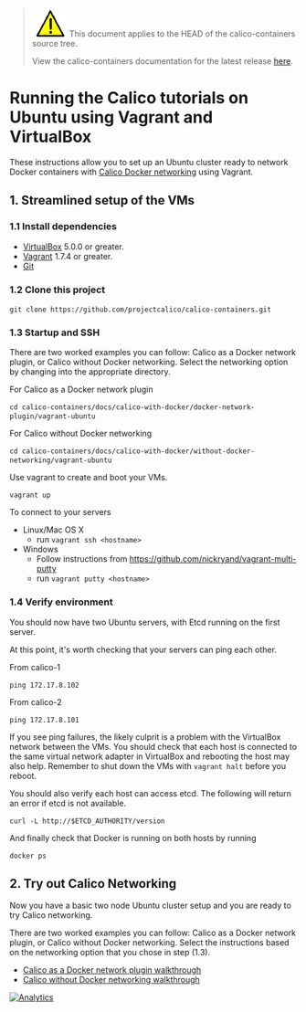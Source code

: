 <!--- master only -->
> ![warning](../images/warning.png) This document applies to the HEAD of the calico-containers source tree.
>
> View the calico-containers documentation for the latest release [here](https://github.com/projectcalico/calico-containers/blob/v0.19.0/index).
<!--- else
> You are viewing the calico-containers documentation for release **release**.
<!--- end of master only -->

# Running the Calico tutorials on Ubuntu using Vagrant and VirtualBox

These instructions allow you to set up an Ubuntu cluster ready to network Docker containers with 
[Calico Docker networking][calico-networking] using Vagrant.

## 1. Streamlined setup of the VMs

### 1.1 Install dependencies

* [VirtualBox][virtualbox] 5.0.0 or greater.
* [Vagrant][vagrant] 1.7.4 or greater.
* [Git][git]

<!--- master only -->
### 1.2 Clone this project

    git clone https://github.com/projectcalico/calico-containers.git
<!--- else
### 1.2 Clone this project, and checkout the **release** release

    git clone https://github.com/projectcalico/calico-containers.git
    git checkout tags/**release**
<!--- end of master only -->
    
### 1.3 Startup and SSH

There are two worked examples you can follow: Calico as a Docker network
plugin, or Calico without Docker networking.  Select the networking option
by changing into the appropriate directory.

For Calico as a Docker network plugin
  
    cd calico-containers/docs/calico-with-docker/docker-network-plugin/vagrant-ubuntu

For Calico without Docker networking
  
    cd calico-containers/docs/calico-with-docker/without-docker-networking/vagrant-ubuntu
        
Use vagrant to create and boot your VMs.

    vagrant up

To connect to your servers
* Linux/Mac OS X
    * run `vagrant ssh <hostname>`
* Windows
    * Follow instructions from https://github.com/nickryand/vagrant-multi-putty
    * run `vagrant putty <hostname>`

### 1.4 Verify environment

You should now have two Ubuntu servers, with Etcd running on the first server.

At this point, it's worth checking that your servers can ping each other.

From calico-1

    ping 172.17.8.102

From calico-2

    ping 172.17.8.101

If you see ping failures, the likely culprit is a problem with the VirtualBox network between the VMs.  You should 
check that each host is connected to the same virtual network adapter in VirtualBox and rebooting the host may also 
help.  Remember to shut down the VMs with `vagrant halt` before you reboot.

You should also verify each host can access etcd.  The following will return an error if etcd is not available.

    curl -L http://$ETCD_AUTHORITY/version

And finally check that Docker is running on both hosts by running

    docker ps

## 2. Try out Calico Networking

Now you have a basic two node Ubuntu cluster setup and you are ready to try Calico networking.

There are two worked examples you can follow: Calico as a Docker network
plugin, or Calico without Docker networking.  Select the instructions based on 
the networking option that you chose in step (1.3).

- [Calico as a Docker network plugin walkthrough](docker-network-plugin/index) 
- [Calico without Docker networking walkthrough](without-docker-networking/index)  

[libnetwork]: https://github.com/docker/libnetwork
[experimental-channel]: https://github.com/docker/docker/tree/master/experimental
[virtualbox]: https://www.virtualbox.org/
[vagrant]: https://www.vagrantup.com/downloads.html
[git]: http://git-scm.com/
[calico-networking]: https://github.com/projectcalico/calico-containers
[![Analytics](https://calico-ga-beacon.appspot.com/UA-52125893-3/calico-containers/docs/calico-with-docker/VagrantUbuntu?pixel)](https://github.com/igrigorik/ga-beacon)
